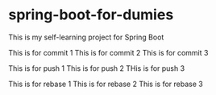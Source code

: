 # spring-boot-for-dumies
This is my self-learning project for Spring Boot

This is for commit 1
This is for commit 2
This is for commit 3

This is for push 1
This is for push 2
THis is for push 3

This is for rebase 1
This is for rebase 2
This is for rebase 3
